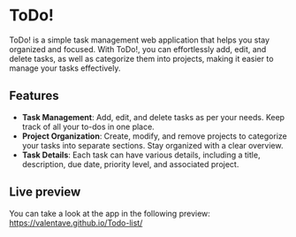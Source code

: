 # ToDo!

ToDo! is a simple task management web application that helps you stay organized and focused. With ToDo!, you can effortlessly add, edit, and delete tasks, as well as categorize them into projects, making it easier to manage your tasks effectively.

## Features

- **Task Management**: Add, edit, and delete tasks as per your needs. Keep track of all your to-dos in one place.
- **Project Organization**: Create, modify, and remove projects to categorize your tasks into separate sections. Stay organized with a clear overview.
- **Task Details**: Each task can have various details, including a title, description, due date, priority level, and associated project.

## Live preview

You can take a look at the app in the following preview: https://valentave.github.io/Todo-list/
